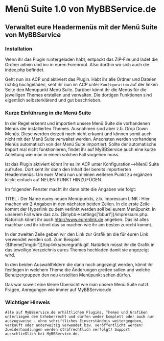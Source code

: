 Menü Suite 1.0 von MyBBService.de
=================================

Verwaltet eure Headermenüs mit der Menü Suite von MyBBService
-------------------------------------------

### Installation
Wenn ihr das Plugin runtergeladen habt, entpackt das ZIP-File und ladet die Ordner admin und inc
in euren Forenroot. Also dorthin wo sich auch die index.php befindet.

Geht nun ins ACP und aktiviert das Plugin. Habt ihr alle Ordner und Dateien richtig hochgeladen,
seht ihr nun im ACP unter `Konfiguration` auf der linken Seite den Menüpunkt Menü Suite. Darüber
könnt ihr die Menüs für die jeweiligen Themes erstellen und verwalten. Die dortigen Funktionen sind
eigentlich selbsterklärend und gut beschrieben.

### Kurze Einführung in die Menü Suite
In der Regel erkennt und importiert unsere Menü Suite die vorhandenen Menüs der installierten Themes. Ausnahmen sind aber z.b. Drop Down Menüs. Diese werden derzeit noch nicht erkannt und können somit auch nicht mit der Menü Suite verwaltet werden. Ansonsten werden vorhandene Menüs automatisch von der Menü Suite importiert. Sollte der automatische Import mal nicht funktionieren, findet ihr auf MyBBService auch eine kurze Anleitung wie man in einem solchen Fall vorgehen muss.                        

Ist das Plugin aktiviert könnt ihr es im ACP unter Konfiguration-->Menü Suite aufrufen. Dort seht ihr dann den Inhalt der bereits importierten Headermenüs. Um euer Menü nun um einen weiteren Punkt zu ergänzen klickt einfach auf NEUEN PUNKT HINZUFÜGEN.

Im folgenden Fenster macht ihr dann bitte die Angaben wie folgt:

TITEL : Der Name eures neuen Menüpunkts, z.b. Impressum
LINK  : Hier machen wir 2 Angaben in den nächsten beiden Zeilen. In die erste Zeile kommt der Hyperlink zu dem verlinkt werden soll bei eurem Menüpunkt. In unserem Fall wäre das z.b. {$mybb->settings['bburl']}/impressum.php. Natürlich könnt ihr auch http://www.eurenlink.de angeben. Das ist alles machbar und ihr könnt das so machen wie ihr am besten zurecht kommt.

In der zweiten Zeile geben wir den Link zur Grafik an die für euren Link verwendet werden soll. Zum Beispiel: {$theme['imgdir']}/toplinks/euregrafik.gif. Natürlich müsst ihr die Grafik in das jeweilige Verzeichnis eures Themes hochladen damit sie angezeigt wird.

In den beiden Auswahlfeldern die dann noch angezeigt werden, könnt ihr festlegen in welchem Theme die Änderungen greifen sollen und welche Benutzergruppen den neu erstellten Menüpunkt sehen dürfen.

Das war soweit eine kleine Übersicht wie man unsere Menü Suite nutzt. Fragen, Anregungen wie immer auf MyBBService.de


### Wichtiger Hinweis
`Alle auf MyBBservice.de erhältlichen Plugins, Themes und Grafiken unterliegen dem Urheberrecht und
dürfen weder komplett oder auch nur auszugsweise - ohne schriftliches Einverständnis weitergegeben,
verkauft oder anderweitig verwendet bzw. veröffentlicht werden!
Zuwiderhandlungen werden strafrechtlich verfolgt! Support ausschließlich bei MyBBService.de.`
